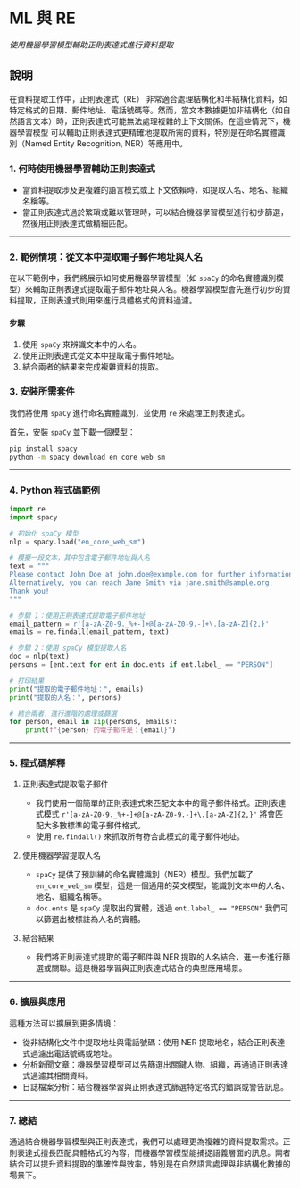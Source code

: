 # ML 與 RE

_使用機器學習模型輔助正則表達式進行資料提取_


## 說明

在資料提取工作中，正則表達式（RE） 非常適合處理結構化和半結構化資料，如特定格式的日期、郵件地址、電話號碼等。然而，當文本數據更加非結構化（如自然語言文本）時，正則表達式可能無法處理複雜的上下文關係。在這些情況下，機器學習模型 可以輔助正則表達式更精確地提取所需的資料，特別是在命名實體識別（Named Entity Recognition, NER）等應用中。

### 1. 何時使用機器學習輔助正則表達式
- 當資料提取涉及更複雜的語言模式或上下文依賴時，如提取人名、地名、組織名稱等。
- 當正則表達式過於繁瑣或難以管理時，可以結合機器學習模型進行初步篩選，然後用正則表達式做精細匹配。

---

### 2. 範例情境：從文本中提取電子郵件地址與人名
在以下範例中，我們將展示如何使用機器學習模型（如 `spaCy` 的命名實體識別模型）來輔助正則表達式提取電子郵件地址與人名。機器學習模型會先進行初步的資料提取，正則表達式則用來進行具體格式的資料過濾。

#### 步驟
1. 使用 `spaCy` 來辨識文本中的人名。
2. 使用正則表達式從文本中提取電子郵件地址。
3. 結合兩者的結果來完成複雜資料的提取。

### 3. 安裝所需套件
我們將使用 `spaCy` 進行命名實體識別，並使用 `re` 來處理正則表達式。

首先，安裝 `spaCy` 並下載一個模型：
```bash
pip install spacy
python -m spacy download en_core_web_sm
```

---

### 4. Python 程式碼範例

```python
import re
import spacy

# 初始化 spaCy 模型
nlp = spacy.load("en_core_web_sm")

# 模擬一段文本，其中包含電子郵件地址與人名
text = """
Please contact John Doe at john.doe@example.com for further information.
Alternatively, you can reach Jane Smith via jane.smith@sample.org.
Thank you!
"""

# 步驟 1：使用正則表達式提取電子郵件地址
email_pattern = r'[a-zA-Z0-9._%+-]+@[a-zA-Z0-9.-]+\.[a-zA-Z]{2,}'
emails = re.findall(email_pattern, text)

# 步驟 2：使用 spaCy 模型提取人名
doc = nlp(text)
persons = [ent.text for ent in doc.ents if ent.label_ == "PERSON"]

# 打印結果
print("提取的電子郵件地址：", emails)
print("提取的人名：", persons)

# 結合兩者，進行進階的處理或篩選
for person, email in zip(persons, emails):
    print(f"{person} 的電子郵件是：{email}")
```

---

### 5. 程式碼解釋

1. 正則表達式提取電子郵件
   - 我們使用一個簡單的正則表達式來匹配文本中的電子郵件格式。正則表達式模式 `r'[a-zA-Z0-9._%+-]+@[a-zA-Z0-9.-]+\.[a-zA-Z]{2,}'` 將會匹配大多數標準的電子郵件格式。
   - 使用 `re.findall()` 來抓取所有符合此模式的電子郵件地址。

2. 使用機器學習提取人名
   - `spaCy` 提供了預訓練的命名實體識別（NER）模型。我們加載了 `en_core_web_sm` 模型，這是一個通用的英文模型，能識別文本中的人名、地名、組織名稱等。
   - `doc.ents` 是 `spaCy` 提取出的實體，透過 `ent.label_ == "PERSON"` 我們可以篩選出被標註為人名的實體。

3. 結合結果
   - 我們將正則表達式提取的電子郵件與 NER 提取的人名結合，進一步進行篩選或關聯。這是機器學習與正則表達式結合的典型應用場景。

---

### 6. 擴展與應用

這種方法可以擴展到更多情境：
- 從非結構化文件中提取地址與電話號碼：使用 NER 提取地名，結合正則表達式過濾出電話號碼或地址。
- 分析新聞文章：機器學習模型可以先篩選出關鍵人物、組織，再通過正則表達式過濾其相關資料。
- 日誌檔案分析：結合機器學習與正則表達式篩選特定格式的錯誤或警告訊息。

---

### 7. 總結

通過結合機器學習模型與正則表達式，我們可以處理更為複雜的資料提取需求。正則表達式擅長匹配具體格式的內容，而機器學習模型能捕捉語義層面的訊息。兩者結合可以提升資料提取的準確性與效率，特別是在自然語言處理與非結構化數據的場景下。